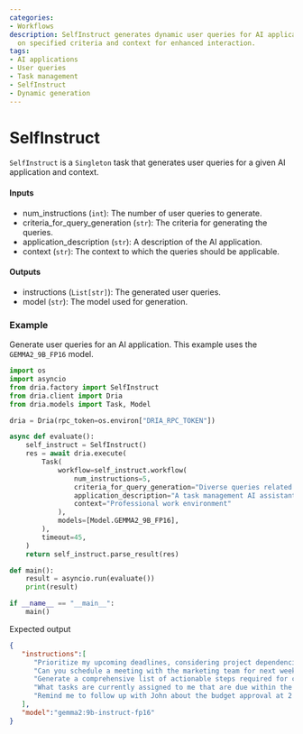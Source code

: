 ```yaml
---
categories:
- Workflows
description: SelfInstruct generates dynamic user queries for AI applications based
  on specified criteria and context for enhanced interaction.
tags:
- AI applications
- User queries
- Task management
- SelfInstruct
- Dynamic generation
---
```


# SelfInstruct

`SelfInstruct` is a `Singleton` task that generates user queries for a given AI application and context.

#### Inputs
- num_instructions (`int`): The number of user queries to generate.
- criteria_for_query_generation (`str`): The criteria for generating the queries.
- application_description (`str`): A description of the AI application.
- context (`str`): The context to which the queries should be applicable.

#### Outputs
- instructions (`List[str]`): The generated user queries.
- model (`str`): The model used for generation.

### Example

Generate user queries for an AI application. This example uses the `GEMMA2_9B_FP16` model.

```python
import os
import asyncio
from dria.factory import SelfInstruct
from dria.client import Dria
from dria.models import Task, Model

dria = Dria(rpc_token=os.environ["DRIA_RPC_TOKEN"])

async def evaluate():
    self_instruct = SelfInstruct()
    res = await dria.execute(
        Task(
            workflow=self_instruct.workflow(
                num_instructions=5,
                criteria_for_query_generation="Diverse queries related to task management",
                application_description="A task management AI assistant",
                context="Professional work environment"
            ),
            models=[Model.GEMMA2_9B_FP16],
        ),
        timeout=45,
    )
    return self_instruct.parse_result(res)

def main():
    result = asyncio.run(evaluate())
    print(result)

if __name__ == "__main__":
    main()
```

Expected output

```json
{
   "instructions":[
      "Prioritize my upcoming deadlines, considering project dependencies. ",
      "Can you schedule a meeting with the marketing team for next week to discuss the Q3 campaign?",
      "Generate a comprehensive list of actionable steps required for completing the client proposal.",
      "What tasks are currently assigned to me that are due within the next 7 days?",
      "Remind me to follow up with John about the budget approval at 2 PM tomorrow."
   ],
   "model":"gemma2:9b-instruct-fp16"
}
```